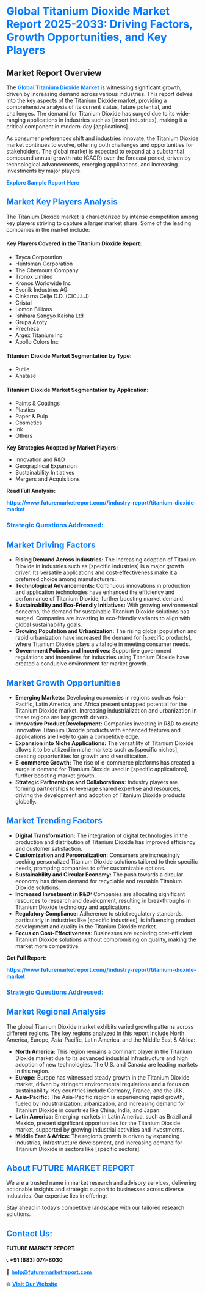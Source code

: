 <h1 style="color: #007BFF;">Global Titanium Dioxide Market Report 2025-2033: Driving Factors, Growth Opportunities, and Key Players</h1>

<section id="overview">
<h2>Market Report Overview</h2>
<p>The <a href="https://www.futuremarketreport.com//industry-report/titanium-dioxide-market" style="color: #007BFF; text-decoration: none;"><strong>Global Titanium Dioxide Market</strong></a> is witnessing significant growth, driven by increasing demand across various industries. This report delves into the key aspects of the Titanium Dioxide market, providing a comprehensive analysis of its current status, future potential, and challenges. The demand for Titanium Dioxide has surged due to its wide-ranging applications in industries such as [insert industries], making it a critical component in modern-day [applications].</p>
<p>As consumer preferences shift and industries innovate, the Titanium Dioxide market continues to evolve, offering both challenges and opportunities for stakeholders. The global market is expected to expand at a substantial compound annual growth rate (CAGR) over the forecast period, driven by technological advancements, emerging applications, and increasing investments by major players.</p>
</section>

<section id="overview">
<p><a href="https://www.futuremarketreport.com//request-sample/reportId=92031" style="color: #007BFF; text-decoration: none;"><strong>Explore Sample Report Here</strong></a></p>
</section>

<section id="key-players">
<h2 style="color: #007BFF;">Market Key Players Analysis</h2>
<p>The Titanium Dioxide market is characterized by intense competition among key players striving to capture a larger market share. Some of the leading companies in the market include:</p>
<h4>Key Players Covered in the Titanium Dioxide Report:</h4>
<ul><li>Tayca Corporation</li><li>Huntsman Corporation</li><li>The Chemours Company</li><li>Tronox Limited</li><li>Kronos Worldwide Inc</li><li>Evonik Industries AG</li><li>Cinkarna Celje D.D. (CICJ.LJ)</li><li>Cristal</li><li>Lomon Billions</li><li>Ishihara Sangyo Kaisha Ltd</li><li>Grupa Azoty</li><li>Precheza</li><li>Argex Titanium Inc</li><li>Apollo Colors Inc</li></ul>
<h4>Titanium Dioxide Market Segmentation by Type:</h4>
<ul><li>Rutile</li><li>Anatase</li></ul>

<h4>Titanium Dioxide Market Segmentation by Application:</h4>
<ul><li>Paints &amp; Coatings</li><li>Plastics</li><li>Paper &amp; Pulp</li><li>Cosmetics</li><li>Ink</li><li>Others</li></ul>
<p><strong>Key Strategies Adopted by Market Players:</strong></p>
<ul>
<li>Innovation and R&D</li>
<li>Geographical Expansion</li>
<li>Sustainability Initiatives</li>
<li>Mergers and Acquisitions</li>
</ul>
</section>

<section>
<p><strong>Read Full Analysis: </strong></p><a href="https://www.futuremarketreport.com//industry-report/titanium-dioxide-market" style="color: #007BFF; text-decoration: none;"><strong>https://www.futuremarketreport.com//industry-report/titanium-dioxide-market</strong></a>
<h3 style="color: #007BFF;">Strategic Questions Addressed:</h3>
</section>

<section id="driving-factors">
<h2 style="color: #007BFF;">Market Driving Factors</h2>
<ul>
<li><strong>Rising Demand Across Industries:</strong> The increasing adoption of Titanium Dioxide in industries such as [specific industries] is a major growth driver. Its versatile applications and cost-effectiveness make it a preferred choice among manufacturers.</li>
<li><strong>Technological Advancements:</strong> Continuous innovations in production and application technologies have enhanced the efficiency and performance of Titanium Dioxide, further boosting market demand.</li>
<li><strong>Sustainability and Eco-Friendly Initiatives:</strong> With growing environmental concerns, the demand for sustainable Titanium Dioxide solutions has surged. Companies are investing in eco-friendly variants to align with global sustainability goals.</li>
<li><strong>Growing Population and Urbanization:</strong> The rising global population and rapid urbanization have increased the demand for [specific products], where Titanium Dioxide plays a vital role in meeting consumer needs.</li>
<li><strong>Government Policies and Incentives:</strong> Supportive government regulations and incentives for industries using Titanium Dioxide have created a conducive environment for market growth.</li>
</ul>
</section>

<section id="growth-opportunities">
<h2 style="color: #007BFF;">Market Growth Opportunities</h2>
<ul>
<li><strong>Emerging Markets:</strong> Developing economies in regions such as Asia-Pacific, Latin America, and Africa present untapped potential for the Titanium Dioxide market. Increasing industrialization and urbanization in these regions are key growth drivers.</li>
<li><strong>Innovative Product Development:</strong> Companies investing in R&D to create innovative Titanium Dioxide products with enhanced features and applications are likely to gain a competitive edge.</li>
<li><strong>Expansion into Niche Applications:</strong> The versatility of Titanium Dioxide allows it to be utilized in niche markets such as [specific niches], creating opportunities for growth and diversification.</li>
<li><strong>E-commerce Growth:</strong> The rise of e-commerce platforms has created a surge in demand for Titanium Dioxide used in [specific applications], further boosting market growth.</li>
<li><strong>Strategic Partnerships and Collaborations:</strong> Industry players are forming partnerships to leverage shared expertise and resources, driving the development and adoption of Titanium Dioxide products globally.</li>
</ul>
</section>

<section id="trending-factors">
<h2 style="color: #007BFF;">Market Trending Factors</h2>
<ul>
<li><strong>Digital Transformation:</strong> The integration of digital technologies in the production and distribution of Titanium Dioxide has improved efficiency and customer satisfaction.</li>
<li><strong>Customization and Personalization:</strong> Consumers are increasingly seeking personalized Titanium Dioxide solutions tailored to their specific needs, prompting companies to offer customizable options.</li>
<li><strong>Sustainability and Circular Economy:</strong> The push towards a circular economy has driven demand for recyclable and reusable Titanium Dioxide solutions.</li>
<li><strong>Increased Investment in R&D:</strong> Companies are allocating significant resources to research and development, resulting in breakthroughs in Titanium Dioxide technology and applications.</li>
<li><strong>Regulatory Compliance:</strong> Adherence to strict regulatory standards, particularly in industries like [specific industries], is influencing product development and quality in the Titanium Dioxide market.</li>
<li><strong>Focus on Cost-Effectiveness:</strong> Businesses are exploring cost-efficient Titanium Dioxide solutions without compromising on quality, making the market more competitive.</li>
</ul>
</section>

<section>
<p><strong>Get Full Report: </strong></p><a href="https://www.futuremarketreport.com//industry-report/titanium-dioxide-market" style="color: #007BFF; text-decoration: none;"><strong>https://www.futuremarketreport.com//industry-report/titanium-dioxide-market</strong></a>
<h3 style="color: #007BFF;">Strategic Questions Addressed:</h3>
</section>


<section id="regional-analysis">
<h2 style="color: #007BFF;">Market Regional Analysis</h2>
<p>The global Titanium Dioxide market exhibits varied growth patterns across different regions. The key regions analyzed in this report include North America, Europe, Asia-Pacific, Latin America, and the Middle East & Africa:</p>
<ul>
<li><strong>North America:</strong> This region remains a dominant player in the Titanium Dioxide market due to its advanced industrial infrastructure and high adoption of new technologies. The U.S. and Canada are leading markets in this region.</li>
<li><strong>Europe:</strong> Europe has witnessed steady growth in the Titanium Dioxide market, driven by stringent environmental regulations and a focus on sustainability. Key countries include Germany, France, and the U.K.</li>
<li><strong>Asia-Pacific:</strong> The Asia-Pacific region is experiencing rapid growth, fueled by industrialization, urbanization, and increasing demand for Titanium Dioxide in countries like China, India, and Japan.</li>
<li><strong>Latin America:</strong> Emerging markets in Latin America, such as Brazil and Mexico, present significant opportunities for the Titanium Dioxide market, supported by growing industrial activities and investments.</li>
<li><strong>Middle East & Africa:</strong> The region’s growth is driven by expanding industries, infrastructure development, and increasing demand for Titanium Dioxide in sectors like [specific sectors].</li>
</ul>
</section>

<footer>
<h2 style="color: #007BFF;">About FUTURE MARKET REPORT</h2>
<p>We are a trusted name in market research and advisory services, delivering actionable insights and strategic support to businesses across diverse industries. Our expertise lies in offering:</p>

<p>Stay ahead in today’s competitive landscape with our tailored research solutions.</p>

<h2 style="color: #007BFF;">Contact Us:</h2>
<p><strong>FUTURE MARKET REPORT</strong></p>
<p>📞 <strong>+91 (883) 074-8030</strong></p>
<p>📧 <strong><a href="mailto:help@futuremarketreport.com" style="color: #007BFF;">help@futuremarketreport.com</a></strong></p>
<p>🌐 <strong><a href="https://www.futuremarketreport.com/" style="color: #007BFF;">Visit Our Website</a></strong></p>
</footer>